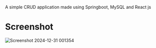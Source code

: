 A simple CRUD application made using Springboot, MySQL and React js

# Screenshot

![Screenshot 2024-12-31 001354](https://github.com/user-attachments/assets/ff0714c4-1433-4fc6-ba69-a141e9c406a8)

